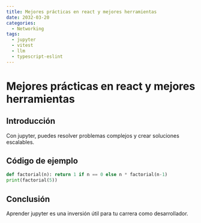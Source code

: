 ```yaml
---
title: Mejores prácticas en react y mejores herramientas
date: 2032-03-20
categories:
  - Networking
tags:
  - jupyter
  - vitest
  - llm
  - typescript-eslint
---
```


# Mejores prácticas en react y mejores herramientas

## Introducción

Con jupyter, puedes resolver problemas complejos y crear soluciones escalables.

## Código de ejemplo

```python
def factorial(n): return 1 if n == 0 else n * factorial(n-1)
print(factorial(5))
```

## Conclusión

Aprender jupyter es una inversión útil para tu carrera como desarrollador.